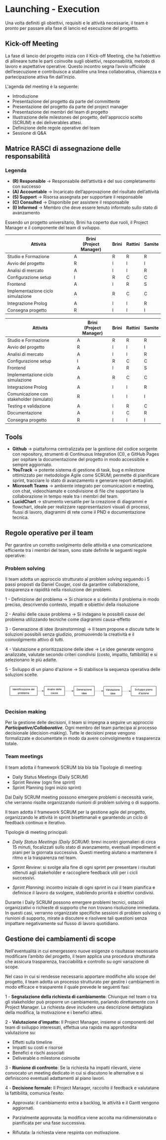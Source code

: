 # Launching - Execution
Una volta definiti gli obiettivi, requisiti e le attività necessarie, il team è pronto per passare alla fase di lancio ed esecuzione del progetto.

## Kick-off Meeting
La fase di lancio del progetto inizia con il Kick-off Meeting, che ha l’obiettivo di allineare tutte le parti coinvolte sugli obiettivi, responsabilità, metodo di lavoro e aspettative operative. 
Questo incontro segna l’avvio ufficiale dell’esecuzione e contribuisce a stabilire una linea collaborativa, chiarezza e partecipazione attiva fin dall’inizio.

L'agenda del meeting è la seguente:
- Introduzione
- Presentazione del progetto da parte del committente
- Presentazione del progetto da parte del project manager
- Presentazione dei membri del team di progetto
- Illustrazione delle milestones del progetto, dell'approccio scelto (SCRUM) e dei deliverables attesi.
- Definizione delle regole operative del team
- Sessione di Q&A

## Matrice RASCI di assegnazione delle responsabilità
### Legenda 
- **(R) Responsible** -> Responsabile dell’attività e del suo completamento con
successo
- **(A) Accountable** -> Incaricato dell’approvazione del risultato dell’attività
- **(S) Support** -> Risorsa assegnata per supportare il responsabile
- **(C) Consulted** -> Disponibile per assistere il responsabile
- **(I) Informed** -> Membro che deve essere tenuto informato sullo stato di
avanzamento

Essendo un progetto universitario, Brini ha coperto due ruoli, il Project Manager e il componente del team di sviluppo.

|Attività| Brini <br> (Project Manager)| Brini   | Rattini | Samite |
|--------| --------------------------- | ------- | ------  | ------ |
|Studio e Formazione  | A | R | R | R |
|Avvio del progetto | R | I | I | I |
| Analisi di mercato | A | I | I | R |
| Configurazione setup | I | R | C | C |
| Frontend | A | I | R | S |
| Implementazione ciclo simulazione | A | R | C | C |
| Integrazione Prolog | A | I | I | R |
| Consegna progetto | R | I | I | I |

|Attività                           |  Brini <br> (Project Manager)  |  Brini |  Rattini  |  Samite|
|-----------------------------------|---------------------------|----------------|-----------|--------|
|Studio e Formazione                |  A                        |  R             |  R        |  R     |
|Avvio del progetto                 |  R                        |  I             |  I        |  I     |
|Analisi di mercato                 |  A                        |  I             |  I        |  R     |
|Configurazione setup               |  I                        |  R             |  C        |  C     |
|Frontend                           |  A                        |  I             |  R        |  S     |
|Implementazione ciclo simulazione  |  A                        |  R             |  C        |  C     |
|Integrazione Prolog                |  A                        |  I             |  I        |  R     |
|Comunicazione con stakeholder (simulato)     |  R              |  I             |  I        |  I     |
|Testing e validazione              |  A                        |  I             |  R        |  C     |
|Documentazione                     |  A                        |  I             |  C        |  R     |
|Consegna progetto                  |  R                        |  I             |  I        |  I     |


## Tools
- **Github** -> piattaforma centralizzata per la gestione del codice sorgente con repository, strumenti di Continuous Integration (CI), e GitHub Pages per ospitare la documentazione del progetto in modo accessibile e sempre aggiornato.
- **YouTrack** -> potente sistema di gestione di task, bug e milestone ottimizzato per metodologie Agile come SCRUM; permette di pianificare sprint, tracciare lo stato di avanzamento e generare report dettagliati.
- **Microsoft Teams** -> ambiente integrato per comunicazioni e meeting, con chat, videochiamate e condivisione di file che supportano la collaborazione in tempo reale tra i membri del team.
- **LucidChart** -> strumento versatile per la creazione di diagrammi e flowchart, ideale per realizzare rappresentazioni visuali di processi, flussi di lavoro, diagrammi di rete come il PND e documentazione tecnica.


## Regole operative per il team
Per garantire un corretto svolgimento delle attività e una comunicazione efficiente tra i membri del team, sono state definite le seguenti regole operative:


### Problem solving
Il team adotta un approccio strutturato al problem solving seguendo i 5 passi proposti da Daniel Couger, così da garantire collaborazione, trasparenza e rapidità nella risoluzione dei problemi.

1 - Definizione del problema -> Si chiarisce e si delimita il problema in modo preciso, descrivendo contesto, impatti e obiettivi della risoluzione

2 - Analisi delle cause problema -> Si indagano le possibili cause del problema utilizzando tecniche come diagrammi causa-effetto 

3 - Generazione di idee (brainstorming) -> Il team propone e discute tutte le soluzioni possibili senza giudizio, promuovendo la creatività e il coinvolgimento attivo di tutti.

4 - Valutazione e prioritizzazione delle idee -> Le idee generate vengono analizzate, valutate secondo criteri condivisi (costo, impatto, fattibilità) e si selezionano le più adatte.

5 - Sviluppo di un piano d'azione -> Si stabilisce la sequenza operativa delle soluzioni scelte.

![Problem Solving](resources/ProblemSolving.png)

### Decision making
Per la gestione delle decisioni, il team si impegna a seguire un approccio ***Participative/Collaborative***. Ogni membro del team partecipa al processo decisionale (decision-making). Tutte le decisioni prese vengono formalizzate e documentate in modo da avere coinvolgimento e trasparenza totale.

### Team meetings
Il team adotta il framework SCRUM bla bla bla
Tipologie di meeting:
- Daily Status Meetings (Daily SCRUM)
- Sprint Review (ogni fine sprint)
- Sprint Planning (ogni inizio sprint)

Dai Daily SCRUM meeting possono emergere problemi o necessità varie, che verranno risolte organizzando riunioni di problem solving o di supporto.

Il team adotta il framework SCRUM per la gestione agile del progetto, organizzando le attività in sprint bisettimanali e garantendo un ciclo di feedback continuo e iterativo.

Tipologie di meeting principali:
- *Daily Status Meetings (Daily SCRUM)*: brevi incontri giornalieri di circa 15 minuti, focalizzati sullo stato di avanzamento, eventuali impedimenti e piani per la giornata successiva. Questi meeting aiutano a mantenere il ritmo e la trasparenza nel team.

- *Sprint Review*: si svolge alla fine di ogni sprint per presentare i risultati ottenuti agli stakeholder e raccogliere feedback utili per i cicli successivi.

- *Sprint Planning*: incontro iniziale di ogni sprint in cui il team pianifica e definisce il lavoro da svolgere, stabilendo priorità e obiettivi condivisi.

Durante i Daily SCRUM possono emergere problemi tecnici, ostacoli organizzativi o richieste di supporto che non trovano risoluzione immediata. In questi casi, verranno organizzate specifiche sessioni di problem solving o riunioni di supporto, mirate a discutere e risolvere tali questioni senza impattare negativamente sul flusso di lavoro quotidiano.

## Gestione dei cambiamenti di scope

Nell'eventualità in cui emergessero nuove esigenze o risultasse necessario modificare l’ambito del progetto, il team applica una procedura strutturata che assicura trasparenza, tracciabilità e controllo su ogni variazione di scope.

Nel caso in cui si rendesse necessario apportare modifiche allo scope del progetto, il team adotta un processo strutturato per gestire i cambiamenti in modo efficace e trasparente il quale prevede le seguenti fasi:

1 - **Segnalazione della richiesta di cambiamento**: Chiunque nel team o tra gli stakeholder può proporre un cambiamento, parlando direttamente con il Project Manager. La richiesta deve includere una descrizione dettagliata della modifica, la motivazione e i benefici attesi.

2 - **Valutazione d’impatto:** Il Project Manager, insieme ai componenti del team di sviluppo interessati, effettua una rapida ma approfondita valutazione su: 
- Effetti sulla timeline
- Impatti su costi e risorse
- Benefici e rischi associati
- Deliverable o milestone coinvolte

3 - **Riunione di confronto**: Se la richiesta ha impatti rilevanti, viene convocato un meeting dedicato in cui si discutono le alternative e si definiscono eventuali adattamenti al piano lavori. 

4 - **Decisione formale:** Il Project Manager, raccolto il feedback e valutatane la fattibilità, comunica l’esito:

- Approvata: il cambiamento entra a backlog, le attività e il Gantt vengono aggiornati.

- Parzialmente approvata: la modifica viene accolta ma ridimensionata o pianificata per una fase successiva.

- Rifiutata: la richiesta viene respinta con motivazione.
